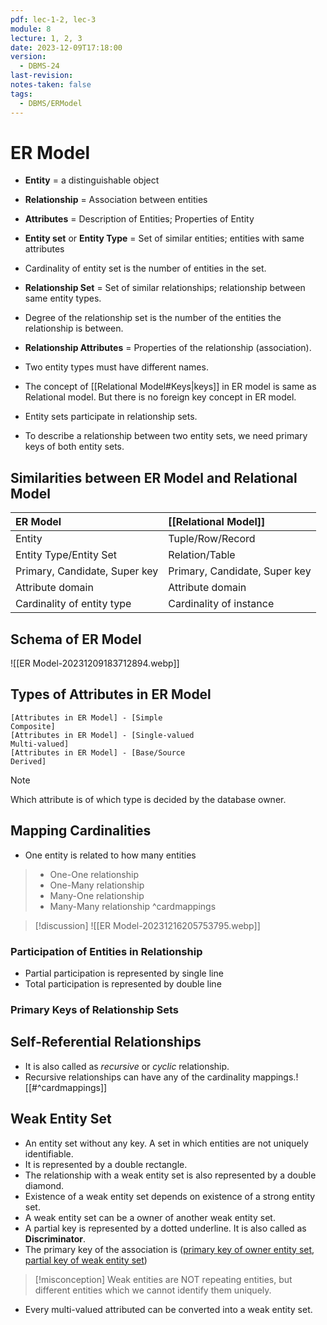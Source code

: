 ```yaml
---
pdf: lec-1-2, lec-3
module: 8
lecture: 1, 2, 3
date: 2023-12-09T17:18:00
version:
  - DBMS-24
last-revision: 
notes-taken: false
tags:
  - DBMS/ERModel
---
```

# ER Model

- **Entity** = a distinguishable object
- **Relationship** = Association between entities
- **Attributes** = Description of Entities; Properties of Entity
- **Entity set** or **Entity Type** = Set of similar entities; entities with same attributes
- Cardinality of entity set is the number of entities in the set.
- **Relationship Set** = Set of similar relationships; relationship between same entity types.
- Degree of the relationship set is the number of the entities the relationship is between.
- **Relationship Attributes** = Properties of the relationship (association).

- Two entity types must have different names.
- The concept of [[Relational Model#Keys|keys]] in ER model is same as Relational model. But there is no foreign key concept in ER model.
- Entity sets participate in relationship sets.
- To describe a relationship between two entity sets, we need primary keys of both entity sets.

## Similarities between ER Model and Relational Model

| ER Model                      | [[Relational Model]]              |
|:------------------------------|:------------------------------|
| Entity                        | Tuple/Row/Record              |
| Entity Type/Entity Set        | Relation/Table                |
| Primary, Candidate, Super key | Primary, Candidate, Super key |
| Attribute domain              | Attribute domain              |
| Cardinality of entity type    | Cardinality of instance       |  

## Schema of ER Model

![[ER Model-20231209183712894.webp]]

## Types of Attributes in ER Model

```nomnoml
[Attributes in ER Model] - [Simple
Composite]
[Attributes in ER Model] - [Single-valued
Multi-valued]
[Attributes in ER Model] - [Base/Source
Derived]
```
> [!NOTE] 
> Which attribute is of which type is decided by the database owner.

## Mapping Cardinalities
- One entity is related to how many entities

> - One-One relationship
> - One-Many relationship
> - Many-One relationship
> - Many-Many relationship
^cardmappings

> [!discussion]
> ![[ER Model-20231216205753795.webp]]

### Participation of Entities in Relationship

- Partial participation is represented by single line
- Total participation is represented by double line

### Primary Keys of Relationship Sets


## Self-Referential Relationships
- It is also called as *recursive* or *cyclic* relationship.
- Recursive relationships can have any of the cardinality mappings.![[#^cardmappings]]

## Weak Entity Set
- An entity set without any key. A set in which entities are not uniquely identifiable.
- It is represented by a double rectangle.
- The relationship with a weak entity set is also represented by a double diamond.
- Existence of a weak entity set depends on existence of a strong entity set.
- A weak entity set can be a owner of another weak entity set.
- A partial key is represented by a dotted underline. It is also called as **Discriminator**.
- The primary key of the association is (<u>primary key of owner entity set, partial key of weak entity set</u>)

> [!misconception] 
> Weak entities are NOT repeating entities, but different entities which we cannot identify them uniquely.

- Every multi-valued attributed can be converted into a weak entity set.
